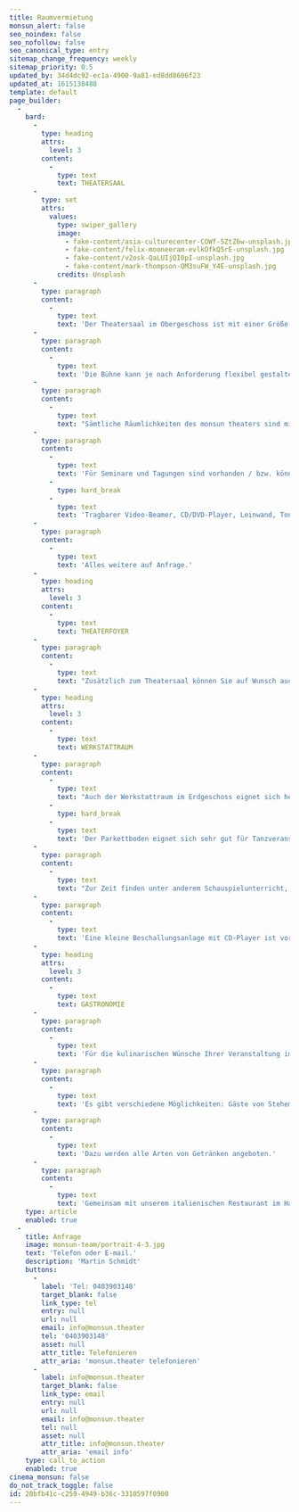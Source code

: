 ```yaml
---
title: Raumvermietung
monsun_alert: false
seo_noindex: false
seo_nofollow: false
seo_canonical_type: entry
sitemap_change_frequency: weekly
sitemap_priority: 0.5
updated_by: 34d4dc92-ec1a-4900-9a81-ed8dd8606f23
updated_at: 1615138488
template: default
page_builder:
  -
    bard:
      -
        type: heading
        attrs:
          level: 3
        content:
          -
            type: text
            text: THEATERSAAL
      -
        type: set
        attrs:
          values:
            type: swiper_gallery
            image:
              - fake-content/asia-culturecenter-COWf-5ZtZ6w-unsplash.jpg
              - fake-content/felix-mooneeram-evlkOfkQ5rE-unsplash.jpg
              - fake-content/v2osk-QaLUIjQI0pI-unsplash.jpg
              - fake-content/mark-thompson-QM3suFW_Y4E-unsplash.jpg
            credits: Unsplash
      -
        type: paragraph
        content:
          -
            type: text
            text: 'Der Theatersaal im Obergeschoss ist mit einer Größe von 130 qm für Feiern für bis 100 Personen vorgesehen. Bei Theatervorstellungen wird normalerweise für ca. 80 Personen bestuhlt.'
      -
        type: paragraph
        content:
          -
            type: text
            text: 'Die Bühne kann je nach Anforderung flexibel gestaltet werden. Emporen- und Arenabauten, in den Zuschauerraum integrierte Bühnenflächen oder die klassische Guckkastenbühne - die Möglichkeiten sind vielfältig.'
      -
        type: paragraph
        content:
          -
            type: text
            text: "Sämtliche Räumlichkeiten des monsun theaters sind mit einer modernen Be- und Entlüftungsanlage sowie einer Licht- und Tonanlage ausgestattet. Im Theatersaal steht ein Flügel zur Verfügung.\_"
      -
        type: paragraph
        content:
          -
            type: text
            text: 'Für Seminare und Tagungen sind vorhanden / bzw. können nach Absprache organisiert werden:'
          -
            type: hard_break
          -
            type: text
            text: 'Tragbarer Video-Beamer, CD/DVD-Player, Leinwand, Tonanlage (die Akustik ist jedoch in allen Räumlichkeiten auch ohne Mikro sehr gut), Lichtanlage, Flügel.'
      -
        type: paragraph
        content:
          -
            type: text
            text: 'Alles weitere auf Anfrage.'
      -
        type: heading
        attrs:
          level: 3
        content:
          -
            type: text
            text: THEATERFOYER
      -
        type: paragraph
        content:
          -
            type: text
            text: "Zusätzlich zum Theatersaal können Sie auf Wunsch auch das Foyer für Ihre Veranstaltung mitbuchen.Im Theaterfoyer wird, falls gewünscht, das Pausencatering mit Getränken und Snacks vorgenommen.\_Theke und ein großer Getränkekühlschrank stehen bereit. Dort können Sie bei einem Glas Wein in Ruhe die aktuellen Exponate unserer regelmäßigen Kunstausstellungen anschauen.\_Sitzecken und zahlreiche Stehtische laden zum Verweilen ein und geben Gelegenheit, miteinander ins Gespräch zu kommen."
      -
        type: heading
        attrs:
          level: 3
        content:
          -
            type: text
            text: WERKSTATTRAUM
      -
        type: paragraph
        content:
          -
            type: text
            text: "Auch der Werkstattraum im Erdgeschoss eignet sich hervorragend für die Ausrichtung von Geburtstagsfesten, Betriebsfeiern oder ähnlichen Anlässen mit bis zu 100 Personen. Bierzeltgarnituren sind vorhanden. Individuelle Bestuhlung kann gegen Aufpreis bereit gestellt werden (z.B. individuelle Tischrunden, lange Tafeln, klassische Reihenbestuhlung).\_"
          -
            type: hard_break
          -
            type: text
            text: 'Der Parkettboden eignet sich sehr gut für Tanzveranstaltungen.'
      -
        type: paragraph
        content:
          -
            type: text
            text: "Zur Zeit finden unter anderem Schauspielunterricht, Autorenbörsen, Gesangs- und Instrumentalunterricht, Meisterkurse für Gesang, Chorproben, Tanzkurse für Flamenco, Salsa und Tango, Thai Chi-, Bewegungs- und Gymnastikkurse und vieles mehr im Werkstattraum des monsun theaters statt.\_"
      -
        type: paragraph
        content:
          -
            type: text
            text: 'Eine kleine Beschallungsanlage mit CD-Player ist vorhanden,alles weitere auf Anfrage.'
      -
        type: heading
        attrs:
          level: 3
        content:
          -
            type: text
            text: GASTRONOMIE
      -
        type: paragraph
        content:
          -
            type: text
            text: 'Für die kulinarischen Wünsche Ihrer Veranstaltung im monsun theater empfehlen wir Ihnen unser hausinternes Restaurant.'
      -
        type: paragraph
        content:
          -
            type: text
            text: 'Es gibt verschiedene Möglichkeiten: Gäste von Stehempfängen werden mit deliziösem Fingerfood versorgt, wahlweise können auch dem Anlass entsprechende Themenbuffets angeboten, mehrgängige Menüs arrangiert oder Snacks gereicht werden.'
      -
        type: paragraph
        content:
          -
            type: text
            text: 'Dazu werden alle Arten von Getränken angeboten.'
      -
        type: paragraph
        content:
          -
            type: text
            text: 'Gemeinsam mit unserem italienischen Restaurant im Haus »Pizza 2.0« oder einem Caterer greifen wir Ihre Vorschläge gern auf und setzen Ihre Wünsche optimal um.'
    type: article
    enabled: true
  -
    title: Anfrage
    image: monsun-team/portrait-4-3.jpg
    text: 'Telefon oder E-mail.'
    description: 'Martin Schmidt'
    buttons:
      -
        label: 'Tel: 0403903148'
        target_blank: false
        link_type: tel
        entry: null
        url: null
        email: info@monsun.theater
        tel: '0403903148'
        asset: null
        attr_title: Telefonieren
        attr_aria: 'monsun.theater telefonieren'
      -
        label: info@monsun.theater
        target_blank: false
        link_type: email
        entry: null
        url: null
        email: info@monsun.theater
        tel: null
        asset: null
        attr_title: info@monsun.theater
        attr_aria: 'email info'
    type: call_to_action
    enabled: true
cinema_monsun: false
do_not_track_toggle: false
id: 20bfb41c-c259-4949-b36c-3310597f0900
---
```

